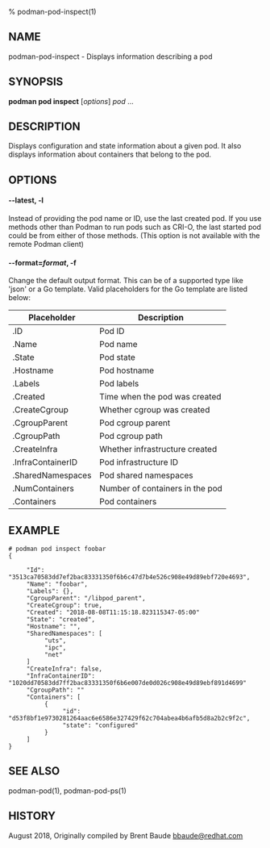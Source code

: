 % podman-pod-inspect(1)

## NAME
podman\-pod\-inspect - Displays information describing a pod

## SYNOPSIS
**podman pod inspect** [*options*] *pod* ...

## DESCRIPTION
Displays configuration and state information about a given pod.  It also displays information about containers
that belong to the pod.

## OPTIONS
#### **\-\-latest**, **-l**

Instead of providing the pod name or ID, use the last created pod. If you use methods other than Podman
to run pods such as CRI-O, the last started pod could be from either of those methods. (This option is not available with the remote Podman client)

#### **\-\-format**=*format*, **-f**

Change the default output format.  This can be of a supported type like 'json'
or a Go template.
Valid placeholders for the Go template are listed below:

| **Placeholder**   | **Description**                                                               |
| ----------------- | ----------------------------------------------------------------------------- |
| .ID               | Pod   ID                                                                      |
| .Name             | Pod   name                                                                    |
| .State            | Pod   state                                                                   |
| .Hostname         | Pod   hostname                                                                |
| .Labels           | Pod   labels                                                                  |
| .Created          | Time when the pod was created                                                 |
| .CreateCgroup     | Whether cgroup was created                                                    |
| .CgroupParent     | Pod   cgroup parent                                                           |
| .CgroupPath       | Pod   cgroup path                                                             |
| .CreateInfra      | Whether infrastructure created                                                |
| .InfraContainerID | Pod   infrastructure ID                                                       |
| .SharedNamespaces | Pod   shared namespaces                                                       |
| .NumContainers    | Number of containers in the pod                                               |
| .Containers       | Pod   containers                                                              |

## EXAMPLE
```
# podman pod inspect foobar
{

     "Id": "3513ca70583dd7ef2bac83331350f6b6c47d7b4e526c908e49d89ebf720e4693",
     "Name": "foobar",
     "Labels": {},
     "CgroupParent": "/libpod_parent",
     "CreateCgroup": true,
     "Created": "2018-08-08T11:15:18.823115347-05:00"
     "State": "created",
     "Hostname": "",
     "SharedNamespaces": [
          "uts",
          "ipc",
          "net"
     ]
     "CreateInfra": false,
     "InfraContainerID": "1020dd70583dd7ff2bac83331350f6b6e007de0d026c908e49d89ebf891d4699"
     "CgroupPath": ""
     "Containers": [
          {
               "id": "d53f8bf1e9730281264aac6e6586e327429f62c704abea4b6afb5d8a2b2c9f2c",
               "state": "configured"
          }
     ]
}
```

## SEE ALSO
podman-pod(1), podman-pod-ps(1)

## HISTORY
August 2018, Originally compiled by Brent Baude <bbaude@redhat.com>
